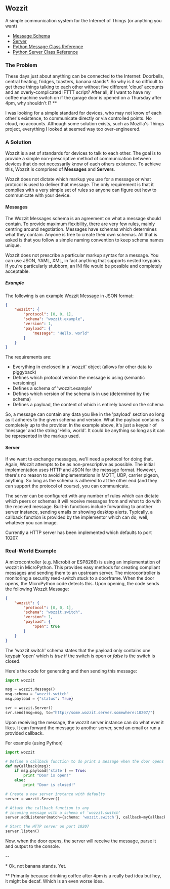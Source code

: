 ## Wozzit

A simple communication system for the Internet of Things (or anything you want)

- [Message Schema](schema.md)
- [Server](server.md)
- [Python Message Class Reference](msgref.md)
- [Python Server Class Reference](serverref.md)

### The Problem

These days just about anything can be connected to the Internet: Doorbells, central heating, fridges, toasters, banana stands\*. So why is it so difficult to get these things talking to each other without five different 'cloud' accounts and an overly-complicated IFTTT script? After all, if I want to have my coffee machine switch on if the garage door is opened on a Thursday after 4pm, why shouldn't I? \*\*

I was looking for a simple standard for devices, who may not know of each other's existence, to communicate directly or via controlled points. No cloud, no accounts. Although some solution exists, such as Mozilla's Things project, everything I looked at seemed way too over-engineered.

### A Solution

Wozzit is a set of standards for devices to talk to each other. The goal is to provide a simple non-prescriptive method of communication between devices that do not necessarily know of each others existence. To achieve this, Wozzit is comprised of **Messages** and **Servers**.

Wozzit does not dictate which markup you use for a message or what protocol is used to deliver that message. The only requirement is that it complies with a very simple set of rules so anyone can figure out how to communicate with your device.

#### Messages

The Wozzit Messages schema is an agreement on what a message should contain. To provide maximum flexibility, there are very few rules, mainly centring around negotiation. Messages have schemas which determines what they contain. Anyone is free to create their own schemas. All that is asked is that you follow a simple naming convention to keep schema names unique.

Wozzit does not prescribe a particular markup syntax for a message. You can use JSON, YAML, XML, in fact anything that supports nested keypairs. If you're particularly stubborn, an INI file would be possible and completely acceptable.

##### Example

The following is an example Wozzit Message in JSON format:

```json
{
	"wozzit": {
		"protocol": [0, 0, 1],
		"schema": "wozzit.example",
		"version": 1,
		"payload": {
			"message": "Hello, world"
		}
	}
}
```

The requirements are:

* Everything in enclosed in a 'wozzit' object (allows for other data to piggyback)
* Defines which protocol version the message is using (semantic versioning)
* Defines a schema of 'wozzit.example'
* Defines which version of the schema is in use (determined by the schema)
* Defines a payload, the content of which is entirely based on the schema

So, a message can contain any data you like in the 'payload' section so long as it adheres to the given schema and version. What the payload contains is completely up to the provider. In the example above, it's just a keypair of 'message' and the string 'Hello, world'. It could be anything so long as it can be represented in the markup used.

#### Server

If we want to exchange messages, we'll need a protocol for doing that. Again, Wozzit attempts to be as non-prescriptive as possible. The initial implementation uses HTTP and JSON for the message format. However, there's no reason to avoid implementations in MQTT, UDP, carrier pigeon, anything. So long as the schema is adhered to at the other end (and they can support the protocol of course), you can communicate.

The server can be configured with any number of rules which can dictate which peers or schemas it will receive messages from and what to do with the received message. Built-in functions include forwarding to another server instance, sending emails or showing desktop alerts. Typically, a callback function is provided by the implementor which can do, well, whatever you can image.

Currently a HTTP server has been implemented which defaults to port 10207.

### Real-World Example

A microcontroller (e.g. Microbit or ESP8266) is using an implementation of wozzit in MicroPython. This provides easy methods for creating compliant messages and sending them to an upstream server. The microcontroller is monitoring a security reed-switch stuck to a doorframe. When the door opens, the MicroPython code detects this. Upon opening, the code sends the following Wozzit Message:

```json
{
	"wozzit": {
		"protocol": [0, 0, 1],
		"schema": "wozzit.switch",
		"version": 1,
		"payload": {
			"open": true
		}
	}
}
```

The 'wozzit.switch' schema states that the payload only contains one keypair 'open' which is _true_ if the switch is open or _false_ is the switch is closed.

Here's the code for generating and then sending this message:

```python
import wozzit

msg = wozzit.Message()
msg.schema = "wozzit.switch"
msg.payload = {"status": True}

svr = wozzit.Server()
svr.send(msg=msg, to="http://some.wozzit.server.somewhere:10207/")
```

Upon receiving the message, the wozzit server instance can do what ever it likes. It can forward the message to another server, send an email or run a provided callback.

For example (using Python)

```python
import wozzit

# Define a callback function to do print a message when the door opens of closes
def myCallback(msg):
	if msg.payload['state'] == True:
		print "Door is open!"
	else:
		print "Door is closed!"

# Create a new server instance with defaults
server = wozzit.Server()

# Attach the callback function to any
# incoming message with a schema of 'wozzit.switch'
server.addListener(match={schema: 'wozzit.switch'}, callback=myCallback):

# Start the HTTP server on port 10207
server.listen()
```

Now, when the door opens, the server will receive the message, parse it and output to the console.

--

\* Ok, not banana stands. Yet.

\*\* Primarily because drinking coffee after 4pm is a really bad idea but hey, it might be decaf. Which is an even worse idea.